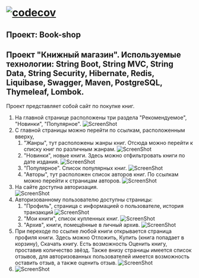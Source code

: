 [![codecov](https://codecov.io/gh/ivanmaleev/book-shop/branch/master/graph/badge.svg?token=bd9443f7-a6c2-4eec-a4bd-d86d10c0d0f5)](https://codecov.io/gh/ivanmaleev/book-shop)
====================================================
Проект: Book-shop
----------------------------------------------------
Проект "Книжный магазин".
Используемые технологии: String Boot, String MVC, String Data, String Security, 
Hibernate, Redis, Liquibase, Swagger, Maven, PostgreSQL, Thymeleaf, Lombok.
----------------------------------------------------
Проект представляет собой сайт по покупке книг.
1) На главной странице расположены три раздела "Рекомендуемое", "Новинки", "Популярное". 
![ScreenShot](images/Screenshot_1.jpg)
2) С главной страницы можно перейти по ссылкам, расположенным вверху, 
   1) "Жанры", тут расположены жанры книг. Отсюда можно перейти к списку книг по различным жанрам.
   ![ScreenShot](images/Screenshot_2.jpg)
   2) "Новинки", новые книги. Здесь можно отфильтровать книги по дате издания.
   ![ScreenShot](images/Screenshot_3.jpg)
   3) "Популярное". Список популярных книг.
   ![ScreenShot](images/Screenshot_4.jpg)
   4) "Авторы", тут расположен список авторов книг. По ссылкам можно перейти к страницам авторов.
   ![ScreenShot](images/Screenshot_5.jpg)
3) На сайте доступна авторизация.  
   ![ScreenShot](images/Screenshot_6.jpg)
4) Авторизованному пользователю доступны страницы:
   1) "Профиль", страница с информацией о пользователе, история транзакций
   ![ScreenShot](images/Screenshot_7.jpg)
   2) "Мои книги", список купленных книг.
   ![ScreenShot](images/Screenshot_8.jpg)
   3) "Архив", книги, помещённые в личный архив.
   ![ScreenShot](images/Screenshot_9.jpg)
5) При переходе по ссылке любой книги открывается страница профиля книги. Здесь можно Отложить, 
Купить (книга попадает в корзину), Скачать книгу. Есть возможность Оценить книгу, проставив
количество звёзд. Также внизу страницы имеется список отзывов, для авторизованных пользователей имеется
возможность оставить отзыв, а также оценить отзыв.
   ![ScreenShot](images/Screenshot_10.jpg)
6) ![ScreenShot](images/Screenshot_11.jpg)
